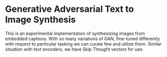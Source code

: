 # Generative Adversarial Text to Image Synthesis

This is an experimental implementation of synthesizing images from embedded captions. With so many variations of GAN, fine-tuned differently with respect to particular tasking we can curate few and utilize them. Similar situation with text encoders, we have Skip Thought vectors for use. 

